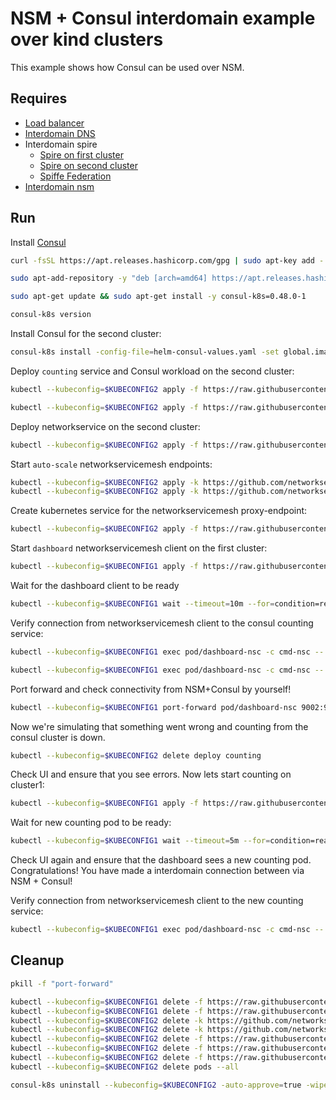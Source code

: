 # NSM + Consul interdomain example over kind clusters

This example shows how Consul can be used over NSM. 

## Requires

- [Load balancer](../loadbalancer)
- [Interdomain DNS](../dns)
- Interdomain spire
    - [Spire on first cluster](../../spire/cluster1)
    - [Spire on second cluster](../../spire/cluster2)
    - [Spiffe Federation](../spiffe_federation)
- [Interdomain nsm](../nsm)


## Run

Install [Consul](https://www.consul.io/docs/k8s/installation/install-cli)
```bash
curl -fsSL https://apt.releases.hashicorp.com/gpg | sudo apt-key add -
```
```bash
sudo apt-add-repository -y "deb [arch=amd64] https://apt.releases.hashicorp.com $(lsb_release -cs) main"
```
```bash
sudo apt-get update && sudo apt-get install -y consul-k8s=0.48.0-1
```
```bash
consul-k8s version
```

Install Consul for the second cluster:
```bash
consul-k8s install -config-file=helm-consul-values.yaml -set global.image=hashicorp/consul:1.12.0 -auto-approve --kubeconfig=$KUBECONFIG2
```

Deploy `counting` service and Consul workload on the second cluster:
```bash
kubectl --kubeconfig=$KUBECONFIG2 apply -f https://raw.githubusercontent.com/networkservicemesh/deployments-k8s/ab290a000e10629d49e7cb62f603d9354de7e363/examples/interdomain/nsm_consul/server/counting_service.yaml
```
```bash
kubectl --kubeconfig=$KUBECONFIG2 apply -f https://raw.githubusercontent.com/networkservicemesh/deployments-k8s/ab290a000e10629d49e7cb62f603d9354de7e363/examples/interdomain/nsm_consul/server/counting.yaml
```

Deploy networkservice on the second cluster:
```bash
kubectl --kubeconfig=$KUBECONFIG2 apply -f https://raw.githubusercontent.com/networkservicemesh/deployments-k8s/ab290a000e10629d49e7cb62f603d9354de7e363/examples/interdomain/nsm_consul/netsvc.yaml
```

Start `auto-scale` networkservicemesh endpoints:
```bash
kubectl --kubeconfig=$KUBECONFIG2 apply -k https://github.com/networkservicemesh/deployments-k8s/examples/interdomain/nsm_consul/nse-auto-scale-client?ref=ab290a000e10629d49e7cb62f603d9354de7e363
kubectl --kubeconfig=$KUBECONFIG2 apply -k https://github.com/networkservicemesh/deployments-k8s/examples/interdomain/nsm_consul/nse-auto-scale-server?ref=ab290a000e10629d49e7cb62f603d9354de7e363
```

Create kubernetes service for the networkservicemesh proxy-endpoint:
```bash
kubectl --kubeconfig=$KUBECONFIG2 apply -f https://raw.githubusercontent.com/networkservicemesh/deployments-k8s/ab290a000e10629d49e7cb62f603d9354de7e363/examples/interdomain/nsm_consul/service.yaml
```

Start `dashboard` networkservicemesh client on the first cluster:
```bash
kubectl --kubeconfig=$KUBECONFIG1 apply -f https://raw.githubusercontent.com/networkservicemesh/deployments-k8s/ab290a000e10629d49e7cb62f603d9354de7e363/examples/interdomain/nsm_consul/client/dashboard.yaml
```

Wait for the dashboard client to be ready
```bash
kubectl --kubeconfig=$KUBECONFIG1 wait --timeout=10m --for=condition=ready pod -l app=dashboard-nsc
```

Verify connection from networkservicemesh client to the consul counting service:
```bash
kubectl --kubeconfig=$KUBECONFIG1 exec pod/dashboard-nsc -c cmd-nsc -- apk add curl
```
```bash
kubectl --kubeconfig=$KUBECONFIG1 exec pod/dashboard-nsc -c cmd-nsc -- curl counting:9001
```

Port forward and check connectivity from NSM+Consul by yourself!
```bash
kubectl --kubeconfig=$KUBECONFIG1 port-forward pod/dashboard-nsc 9002:9002 &
```
Now we're simulating that something went wrong and counting from the consul cluster is down.
```bash
kubectl --kubeconfig=$KUBECONFIG2 delete deploy counting
```
Check UI and ensure that you see errors.
Now lets start counting on cluster1:
```bash
kubectl --kubeconfig=$KUBECONFIG1 apply -f https://raw.githubusercontent.com/networkservicemesh/deployments-k8s/ab290a000e10629d49e7cb62f603d9354de7e363/examples/interdomain/nsm_consul/server/counting_nsm.yaml
```
Wait for new counting pod to be ready:
```bash
kubectl --kubeconfig=$KUBECONFIG1 wait --timeout=5m --for=condition=ready pod -l app=counting
```

Check UI again and ensure that the dashboard sees a new counting pod. 
Congratulations! You have made a interdomain connection between via NSM + Consul!

Verify connection from networkservicemesh client to the new counting service:
```bash
kubectl --kubeconfig=$KUBECONFIG1 exec pod/dashboard-nsc -c cmd-nsc -- curl counting:9001
```

## Cleanup

```bash
pkill -f "port-forward"
```
```bash
kubectl --kubeconfig=$KUBECONFIG1 delete -f https://raw.githubusercontent.com/networkservicemesh/deployments-k8s/ab290a000e10629d49e7cb62f603d9354de7e363/examples/interdomain/nsm_consul/server/counting_nsm.yaml
kubectl --kubeconfig=$KUBECONFIG1 delete -f https://raw.githubusercontent.com/networkservicemesh/deployments-k8s/ab290a000e10629d49e7cb62f603d9354de7e363/examples/interdomain/nsm_consul/client/dashboard.yaml
kubectl --kubeconfig=$KUBECONFIG2 delete -k https://github.com/networkservicemesh/deployments-k8s/examples/interdomain/nsm_consul/nse-auto-scale-client?ref=ab290a000e10629d49e7cb62f603d9354de7e363
kubectl --kubeconfig=$KUBECONFIG2 delete -k https://github.com/networkservicemesh/deployments-k8s/examples/interdomain/nsm_consul/nse-auto-scale-server?ref=ab290a000e10629d49e7cb62f603d9354de7e363
kubectl --kubeconfig=$KUBECONFIG2 delete -f https://raw.githubusercontent.com/networkservicemesh/deployments-k8s/ab290a000e10629d49e7cb62f603d9354de7e363/examples/interdomain/nsm_consul/service.yaml
kubectl --kubeconfig=$KUBECONFIG2 delete -f https://raw.githubusercontent.com/networkservicemesh/deployments-k8s/ab290a000e10629d49e7cb62f603d9354de7e363/examples/interdomain/nsm_consul/server/counting_service.yaml
kubectl --kubeconfig=$KUBECONFIG2 delete -f https://raw.githubusercontent.com/networkservicemesh/deployments-k8s/ab290a000e10629d49e7cb62f603d9354de7e363/examples/interdomain/nsm_consul/netsvc.yaml
kubectl --kubeconfig=$KUBECONFIG2 delete pods --all
```
```bash
consul-k8s uninstall --kubeconfig=$KUBECONFIG2 -auto-approve=true -wipe-data=true
```
